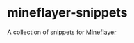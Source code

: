 # mineflayer-snippets
A collection of snippets for [Mineflayer](https://github.com/PrismarineJS/mineflayer)
